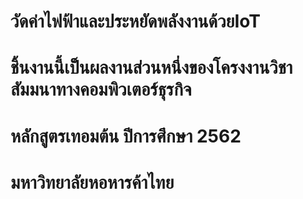 # วัดค่าไฟฟ้าและประหยัดพลังงานด้วยIoT
# ชิ้นงานนี้เป็นผลงานส่วนหนึ่งของโครงงานวิชาสัมมนาทางคอมพิวเตอร์ธุรกิจ 
# หลักสูตรเทอมต้น ปีการศึกษา 2562
# มหาวิทยาลัยหอหารค้าไทย
